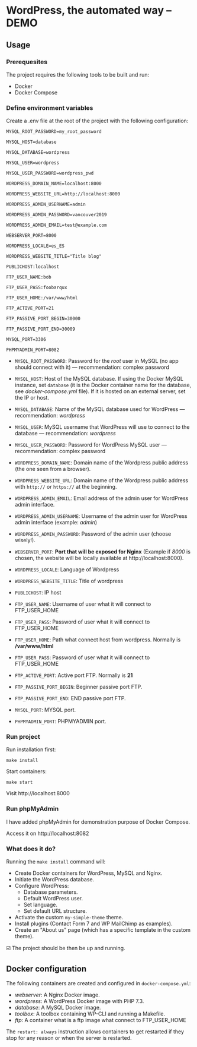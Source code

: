 WordPress, the automated way – DEMO
===================================

## Usage

### Prerequesites

The project requires the following tools to be built and run:

* Docker
* Docker Compose

### Define environment variables

Create a .env file at the root of the project with the following configuration:

    MYSQL_ROOT_PASSWORD=my_root_password
    
    MYSQL_HOST=database
    
    MYSQL_DATABASE=wordpress
    
    MYSQL_USER=wordpress
    
    MYSQL_USER_PASSWORD=wordpress_pwd
    
    WORDPRESS_DOMAIN_NAME=localhost:8000
    
    WORDPRESS_WEBSITE_URL=http://localhost:8000
    
    WORDPRESS_ADMIN_USERNAME=admin
    
    WORDPRESS_ADMIN_PASSWORD=vancouver2019
    
    WORDPRESS_ADMIN_EMAIL=test@example.com
    
    WEBSERVER_PORT=8000
    
    WORDPRESS_LOCALE=es_ES
    
    WORDPRESS_WEBSITE_TITLE="Title blog"
    
    PUBLICHOST:localhost
    
    FTP_USER_NAME:bob
    
    FTP_USER_PASS:foobarqux
    
    FTP_USER_HOME:/var/www/html
    
    FTP_ACTIVE_PORT=21
    
    FTP_PASSIVE_PORT_BEGIN=30000
    
    FTP_PASSIVE_PORT_END=30009
    
    MYSQL_PORT=3306
    
    PHPMYADMIN_PORT=8082


* `MYSQL_ROOT_PASSWORD`: Password for the *root* user in MySQL (no app should connect with it) — recommendation: complex password
* `MYSQL_HOST`: Host of the MySQL database. If using the Docker MySQL instance, set `database` (it is the Docker container name for the database, see *docker-compose.yml* file). If it is hosted on an external server, set the IP or host.
* `MYSQL_DATABASE`: Name of the MySQL database used for WordPress — recommendation: *wordpress*
* `MYSQL_USER`: MySQL username that WordPress will use to connect to the database — recommendation: *wordpress*
* `MYSQL_USER_PASSWORD`: Password for WordPress MySQL user — recommendation: complex password
* `WORDPRESS_DOMAIN_NAME`: Domain name of the Wordpress public address (the one seen from a browser).
* `WORDPRESS_WEBSITE_URL`: Domain name of the Wordpress public address with `http://` or `https://` at the beginning.
* `WORDPRESS_ADMIN_EMAIL`: Email address of the admin user for WordPress admin interface.
* `WORDPRESS_ADMIN_USERNAME`: Username of the admin user for WordPress admin interface (example: *admin*)
* `WORDPRESS_ADMIN_PASSWORD`: Password of the admin user (choose wisely!).
* `WEBSERVER_PORT`: **Port that will be exposed for Nginx** (Example if *8000* is chosen, the website will be locally available at http://localhost:8000).

* `WORDPRESS_LOCALE`: Language of Wordpress
* `WORDPRESS_WEBSITE_TITLE`: Title of wordpress
* `PUBLICHOST`: IP host
* `FTP_USER_NAME`: Username of user what it will connect to FTP_USER_HOME
* `FTP_USER_PASS`: Password of user what it will connect to FTP_USER_HOME
* `FTP_USER_HOME`: Path what connect host from wordpress. Normally is **/var/www/html**
* `FTP_USER_PASS`: Password of user what it will connect to FTP_USER_HOME

* `FTP_ACTIVE_PORT`: Active port FTP. Normally is **21**
* `FTP_PASSIVE_PORT_BEGIN`: Beginner passive port FTP.
* `FTP_PASSIVE_PORT_END`: END passive port FTP.
* `MYSQL_PORT`: MYSQL port.
* `PHPMYADMIN_PORT`: PHPMYADMIN port.

### Run project

Run installation first:

    make install

Start containers:

    make start

Visit http://localhost:8000

### Run phpMyAdmin

I have added phpMyAdmin for demonstration purpose of Docker Compose.

Access it on http://localhost:8082

### What does it do?

Running the `make install` command will:

* Create Docker containers for WordPress, MySQL and Nginx.
* Initiate the WordPress database.
* Configure WordPress:
    * Database parameters.
    * Default WordPress user.
    * Set language.
    * Set default URL structure.
* Activate the custom `my-simple-theme` theme.
* Install plugins (Contact Form 7 and WP MailChimp as examples).
* Create an "About us" page (which has a specific template in the custom theme).

☑️ The project should be then be up and running.

## Docker configuration

The following containers are created and configured in `docker-compose.yml`:

* *webserver*: A Nginx Docker image.
* *wordpress*: A WordPress Docker image with PHP 7.3.
* *database*: A MySQL Docker image.
* *toolbox*: A toolbox containing WP-CLI and running a Makefile.
* *ftp*: A container what is a ftp image what connect to FTP_USER_HOME

The `restart: always` instruction allows containers to get restarted if they stop for any reason
or when the server is restarted.
